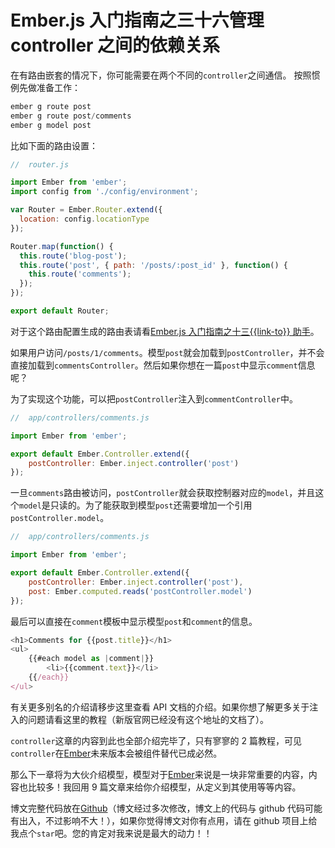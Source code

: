 # Ember.js 入门指南之三十六管理 controller 之间的依赖关系

在有路由嵌套的情况下，你可能需要在两个不同的`controller`之间通信。 按照惯例先做准备工作：

```js
ember g route post  
ember g route post/comments  
ember g model post 
```

比如下面的路由设置：

```js
//  router.js

import Ember from 'ember';  
import config from './config/environment';

var Router = Ember.Router.extend({  
  location: config.locationType
});

Router.map(function() {  
  this.route('blog-post');
  this.route('post', { path: '/posts/:post_id' }, function() {
    this.route('comments');
  });
});

export default Router; 
```

对于这个路由配置生成的路由表请看[Ember.js 入门指南之十三{{link-to}} 助手](http://blog.ddlisting.com/2016/03/22/ember-js-ru-men-zhi-nan-zhi-shi-san-link-to/)。

如果用户访问`/posts/1/comments`。模型`post`就会加载到`postController`，并不会直接加载到`commentsController`。然后如果你想在一篇`post`中显示`comment`信息呢？

为了实现这个功能，可以把`postController`注入到`commentController`中。

```js
//  app/controllers/comments.js

import Ember from 'ember';

export default Ember.Controller.extend({  
    postController: Ember.inject.controller('post')
}); 
```

一旦`comments`路由被访问，`postController`就会获取控制器对应的`model`，并且这个`model`是只读的。为了能获取到模型`post`还需要增加一个引用`postController.model`。

```js
//  app/controllers/comments.js

import Ember from 'ember';

export default Ember.Controller.extend({  
    postController: Ember.inject.controller('post'),
    post: Ember.computed.reads('postController.model')
}); 
```

最后可以直接在`comment`模板中显示模型`post`和`comment`的信息。

```js
<h1>Comments for {{post.title}}</h1>  
<ul>  
    {{#each model as |comment|}}
        <li>{{comment.text}}</li>
    {{/each}}
</ul> 
```

有关更多别名的介绍请移步这里查看 API 文档的介绍。如果你想了解更多关于注入的问题请看这里的教程（新版官网已经没有这个地址的文档了）。

`controller`这章的内容到此也全部介绍完毕了，只有寥寥的 2 篇教程，可见`controller`在[Ember](http://emberjs.com)未来版本会被组件替代已成必然。

那么下一章将为大伙介绍模型，模型对于[Ember](http://emberjs.com)来说是一块非常重要的内容，内容也比较多！我回用 9 篇文章来给你介绍模型，从定义到其使用等等内容。

博文完整代码放在[Github](https://github.com/ubuntuvim/my_emberjs_code)（博文经过多次修改，博文上的代码与 github 代码可能有出入，不过影响不大！），如果你觉得博文对你有点用，请在 github 项目上给我点个`star`吧。您的肯定对我来说是最大的动力！！